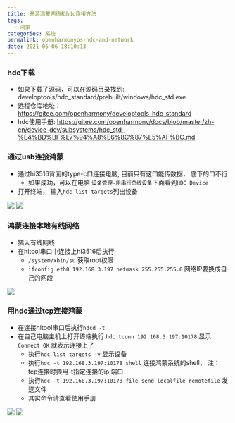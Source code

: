 ```yaml
---
title: 开源鸿蒙网络和hdc连接方法
tags:
  - 鸿蒙
categories: 系统
permalink: openharmonyos-hdc-and-network
date: 2021-06-06 18:10:13
---
```


### hdc下载
- 如果下载了源码，可以在源码目录找到: developtools/hdc_standard/prebuilt/windows/hdc_std.exe
- 远程仓库地址： https://gitee.com/openharmony/developtools_hdc_standard
- hdc使用手册: https://gitee.com/openharmony/docs/blob/master/zh-cn/device-dev/subsystems/hdc_std-%E4%BD%BF%E7%94%A8%E6%8C%87%E5%AF%BC.md


### 通过usb连接鸿蒙
- 通过hi3516背面的type-c口连接电脑, 目前只有这口能传数据， 底下的口不行
  - 如果成功，可以在电脑 `设备管理-用串行总线设备`下面看到`HDC Device`
- 打开终端， 输入`hdc list targets`列出设备

![](https://dll.ystyle.top/images/2021-06/mmc_2021-06-07_19-52-37.png)
![](https://dll.ystyle.top/images/2021-06/WindowsTerminal_2021-06-07_19-53-25.png)

### 鸿蒙连接本地有线网络
- 插入有线网线
- 在hitool串口中连接上hi3516后执行
  - `/system/xbin/su` 获取root权限
  - `ifconfig eth0 192.168.3.197 netmask 255.255.255.0` 网络IP要换成自己的网段

![](https://dll.ystyle.top/images/2021-06/HiTool_2021-06-06_18-29-05.png)

### 用hdc通过tcp连接鸿蒙
- 在连接hitool串口后执行`hdcd -t`
- 在自己电脑主机上打开终端执行 `hdc tconn 192.168.3.197:10178` 显示 `Connect OK` 就表示连接上了
  - 执行`hdc list targets -v` 显示设备
  - 执行`hdc -t 192.168.3.197:10178 shell` 连接鸿蒙系统的shell， 注： tcp连接时要用-t指定连接的ip:端口
  - 执行`hdc -t 192.168.3.197:10178 file send localfile remotefile` 发送文件
  - 其实命令请查看使用手册

![](https://dll.ystyle.top/images/2021-06/HiTool_2021-06-06_18-19-47.png)
![](https://dll.ystyle.top/images/2021-06/WindowsTerminal_2021-06-06_18-30-29.png)
